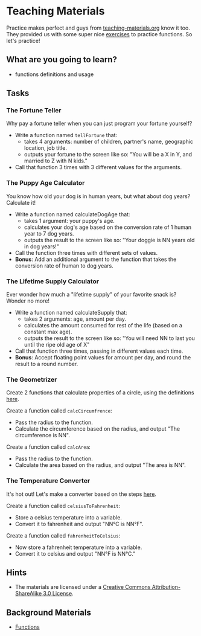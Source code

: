 # Teaching Materials

Practice makes perfect and guys from [teaching-materials.org](https://www.teaching-materials.org/) know it too. They provided us with some super nice [exercises](https://www.teaching-materials.org/javascript/exercises/functions) to practice functions. So let's practice!

## What are you going to learn?

* functions definitions and usage

## Tasks

### The Fortune Teller

Why pay a fortune teller when you can just program your fortune yourself?

* Write a function named `tellFortune` that:
    * takes 4 arguments: number of children, partner's name, geographic location, job title.
    * outputs your fortune to the screen like so: "You will be a X in Y, and married to Z with N kids." 
* Call that function 3 times with 3 different values for the arguments. 

### The Puppy Age Calculator

You know how old your dog is in human years, but what about dog years? Calculate it!

* Write a function named calculateDogAge that:
    * takes 1 argument: your puppy's age.
    * calculates your dog's age based on the conversion rate of 1 human year to 7 dog years.
    * outputs the result to the screen like so: "Your doggie is NN years old in dog years!" 
* Call the function three times with different sets of values.
* **Bonus**: Add an additional argument to the function that takes the conversion rate of human to dog years. 

### The Lifetime Supply Calculator

Ever wonder how much a "lifetime supply" of your favorite snack is? Wonder no more!

* Write a function named calculateSupply that:
    * takes 2 arguments: age, amount per day.
    * calculates the amount consumed for rest of the life (based on a constant max age).
    * outputs the result to the screen like so: "You will need NN to last you until the ripe old age of X" 
* Call that function three times, passing in different values each time.
* **Bonus**: Accept floating point values for amount per day, and round the result to a round number. 

### The Geometrizer

Create 2 functions that calculate properties of a circle, using the definitions [here](http://math2.org/math/geometry/circles.htm).

Create a function called `calcCircumfrence`:

* Pass the radius to the function.
* Calculate the circumference based on the radius, and output "The circumference is NN". 

Create a function called `calcArea`:

* Pass the radius to the function.
* Calculate the area based on the radius, and output "The area is NN". 

### The Temperature Converter

It's hot out! Let's make a converter based on the steps [here](https://www.mathsisfun.com/temperature-conversion.html).

Create a function called `celsiusToFahrenheit`:

* Store a celsius temperature into a variable.
* Convert it to fahrenheit and output "NN°C is NN°F". 

Create a function called `fahrenheitToCelsius`:

* Now store a fahrenheit temperature into a variable.
* Convert it to celsius and output "NN°F is NN°C." 

## Hints
* The materials are licensed under a [Creative Commons Attribution-ShareAlike 3.0 License](http://creativecommons.org/licenses/by-sa/3.0/). 

## Background Materials
* [Functions](https://www.teaching-materials.org/javascript/exercises/functions)
